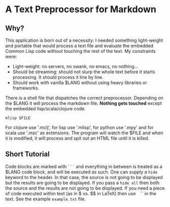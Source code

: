 # A Text Preprocessor for Markdown

## Why?

This application is born out of a necessity: I needed something 
light-weight and portable that would process a text file and
evaluate the embedded Common Lisp code without touching the rest
of the text.  My constraints were:

* Light-weight: no servers, no swank, no emacs, no nothing...
* Should be streaming: should not slurp the whole text before
  it starts processing.  It should process it line by line.
* Should work with vanilla $LANG without using heavy libraries
  or frameworks.

There is a shell file that dispatches the correct preprocessor.
Depending on the $LANG it will process the markdown file. **Nothing gets 
touched** except the embedded lisp/scala/clojure code.

    mlisp $FILE

For clojure use '.mclj', for lisp use '.mlisp', for python use '.mpy'
and for scala use '.msc' as extensions. The program will watch the 
$FILE and when it is modified, it will process and spit out an HTML 
file until it is killed.

## Short Tutorial

Code blocks are marked with `` ``` `` and everything in between is treated as
a $LANG code block, and will be executed as such. One can supply a `hide` 
keyword to the header. In that case, the source is not going to be displayed 
but the results are going to be displayed. If you pass a `hide all` then both 
the source and the results are not going to be displayed.  If you need a piece 
of code executed within text (as in $ vs. $$ in LaTeX) then use `` `` `` in 
the text.  See the example `example.txt` file.

